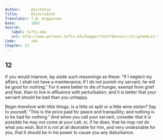 ```yaml
---
Author:     Epictetus  
Title:      Enchiridion  
Translator: T.W. Higginson  
Date:       1865  
Source:
   label: tufts.edu
   url: http://www.perseus.tufts.edu/hopper/text?doc=urn:cts:greekLit:tlg0557.tlg002.perseus-eng2:1
Code:       twh  
Chapter: 12
---
```

##  12

If you would improve, lay aside such reasonings as these: "If I neglect my
affairs, I shall not have a maintenance; if I do not punish my servant, he will
be good for nothing." For it were better to die of hunger, exempt from grief
and fear, than to live in affluence with perturbation; and it is better that
your servant should be bad than you unhappy.

Begin therefore with little things. Is a little oil spilt or a little wine
stolen? Say to yourself, "This is the price paid for peace and tranquillity;
and nothing is to be had for nothing." And when you call your servant, consider
that it is possible he may not come at your call; or, if he does, that he may
not do what you wish. But it is not at all desirable for him, and very
undesirable for you, that it should be in his power to cause you any
disturbance.


